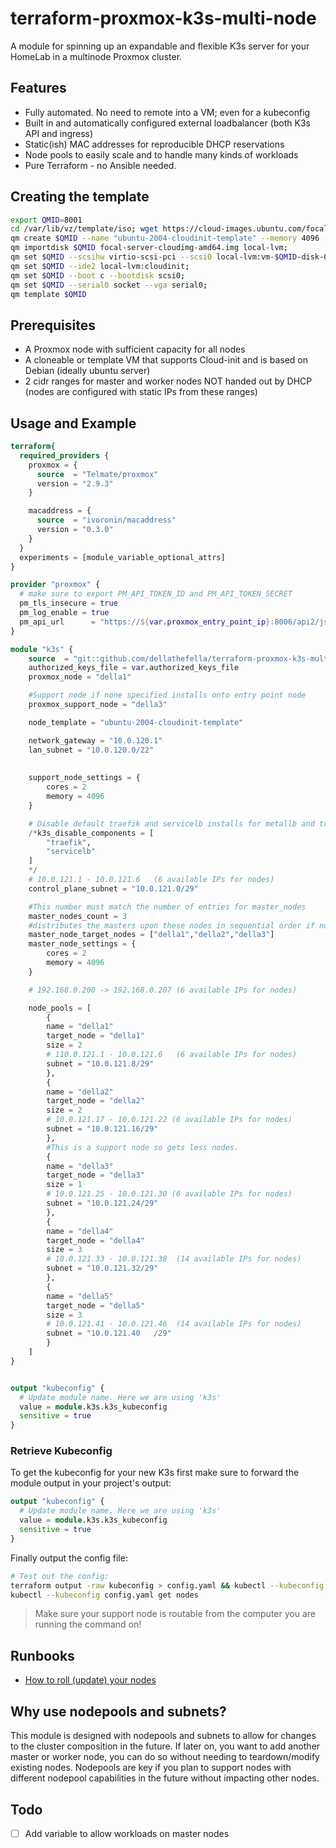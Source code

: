 # terraform-proxmox-k3s-multi-node

A module for spinning up an expandable and flexible K3s server for your HomeLab in a multinode Proxmox cluster.

## Features

- Fully automated. No need to remote into a VM; even for a kubeconfig
- Built in and automatically configured external loadbalancer (both K3s API and ingress)
- Static(ish) MAC addresses for reproducible DHCP reservations
- Node pools to easily scale and to handle many kinds of workloads
- Pure Terraform - no Ansible needed.

## Creating the template
```sh
export QMID=8001
cd /var/lib/vz/template/iso; wget https://cloud-images.ubuntu.com/focal/current/focal-server-cloudimg-amd64.img;
qm create $QMID --name "ubuntu-2004-cloudinit-template" --memory 4096 --cores 2 --net0 virtio,bridge=vmbr0;
qm importdisk $QMID focal-server-cloudimg-amd64.img local-lvm;
qm set $QMID --scsihw virtio-scsi-pci --scsi0 local-lvm:vm-$QMID-disk-0;
qm set $QMID --ide2 local-lvm:cloudinit;
qm set $QMID --boot c --bootdisk scsi0;
qm set $QMID --serial0 socket --vga serial0;
qm template $QMID
```

## Prerequisites

- A Proxmox node with sufficient capacity for all nodes
- A cloneable or template VM that supports Cloud-init and is based on Debian
  (ideally ubuntu server)
- 2 cidr ranges for master and worker nodes NOT handed out by DHCP (nodes are
  configured with static IPs from these ranges)

## Usage and Example

```terraform
terraform{
  required_providers {
    proxmox = {
      source  = "Telmate/proxmox"
      version = "2.9.3"
    }

    macaddress = {
      source  = "ivoronin/macaddress"
      version = "0.3.0"
    }
  }
  experiments = [module_variable_optional_attrs]
}

provider "proxmox" {
  # make sure to export PM_API_TOKEN_ID and PM_API_TOKEN_SECRET
  pm_tls_insecure = true
  pm_log_enable = true
  pm_api_url      = "https://${var.proxmox_entry_point_ip}:8006/api2/json"
}

module "k3s" {
    source  = "git::github.com/dellathefella/terraform-proxmox-k3s-multinode"
    authorized_keys_file = var.authorized_keys_file  
    proxmox_node = "della1"

    #Support node if none specified installs onto entry point node
    proxmox_support_node = "della3"

    node_template = "ubuntu-2004-cloudinit-template"

    network_gateway = "10.0.120.1"
    lan_subnet = "10.0.120.0/22"
  
    
    support_node_settings = {
        cores = 2
        memory = 4096
    }

    # Disable default traefik and servicelb installs for metallb and traefik 2
    /*k3s_disable_components = [
        "traefik",
        "servicelb"
    ]
    */
    # 10.0.121.1 - 10.0.121.6	(6 available IPs for nodes)
    control_plane_subnet = "10.0.121.0/29"

    #This number must match the number of entries for master_nodes
    master_nodes_count = 3
    #distributes the masters upon these nodes in sequential order if not specified the entry point node
    master_node_target_nodes = ["della1","della2","della3"]
    master_node_settings = {
        cores = 2
        memory = 4096
    }

    # 192.168.0.200 -> 192.168.0.207 (6 available IPs for nodes)

    node_pools = [
        {
        name = "della1"
        target_node = "della1"
        size = 2
        # 110.0.121.1 - 10.0.121.6	 (6 available IPs for nodes)
        subnet = "10.0.121.8/29"
        },
        {
        name = "della2"
        target_node = "della2"
        size = 2
        # 10.0.121.17 - 10.0.121.22 (6 available IPs for nodes)
        subnet = "10.0.121.16/29"
        },
        #This is a support node so gets less nodes.
        {
        name = "della3"
        target_node = "della3"
        size = 1
        # 10.0.121.25 - 10.0.121.30 (6 available IPs for nodes)
        subnet = "10.0.121.24/29"
        },
        {
        name = "della4"
        target_node = "della4"
        size = 3
        # 10.0.121.33 - 10.0.121.38	 (14 available IPs for nodes)
        subnet = "10.0.121.32/29"
        },
        {
        name = "della5"
        target_node = "della5"
        size = 3
        # 10.0.121.41 - 10.0.121.46	 (14 available IPs for nodes)
        subnet = "10.0.121.40	/29"
        }
    ]
}


output "kubeconfig" {
  # Update module name. Here we are using 'k3s'
  value = module.k3s.k3s_kubeconfig
  sensitive = true
}
```

### Retrieve Kubeconfig

To get the kubeconfig for your new K3s first make sure to forward the module
output in your project's output:

```terraform
output "kubeconfig" {
  # Update module name. Here we are using 'k3s'
  value = module.k3s.k3s_kubeconfig
  sensitive = true
}
```

Finally output the config file:

```sh
# Test out the config:
terraform output -raw kubeconfig > config.yaml && kubectl --kubeconfig config.yaml get nodes
kubectl --kubeconfig config.yaml get nodes
```


> Make sure your support node is routable from the computer you are running the
command on!

## Runbooks

- [How to roll (update) your nodes](docs/roll-node-pools.md)

## Why use nodepools and subnets?

This module is designed with nodepools and subnets to allow for changes to the
cluster composition in the future. If later on, you want to add another master
or worker node, you can do so without needing to teardown/modify existing
nodes. Nodepools are key if you plan to support nodes with different nodepool
capabilities in the future without impacting other nodes.

## Todo

- [ ] Add variable to allow workloads on master nodes
